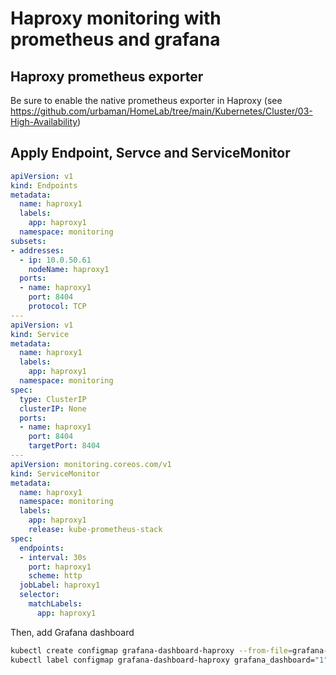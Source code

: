 # Haproxy monitoring with prometheus and grafana

## Haproxy prometheus exporter

Be sure to enable the native prometheus exporter in Haproxy (see https://github.com/urbaman/HomeLab/tree/main/Kubernetes/Cluster/03-High-Availability)

## Apply Endpoint, Servce and ServiceMonitor

```yaml
apiVersion: v1
kind: Endpoints
metadata:
  name: haproxy1
  labels:
    app: haproxy1
  namespace: monitoring
subsets:
- addresses:
  - ip: 10.0.50.61
    nodeName: haproxy1
  ports:
  - name: haproxy1
    port: 8404
    protocol: TCP
---
apiVersion: v1
kind: Service
metadata:
  name: haproxy1
  labels:
    app: haproxy1
  namespace: monitoring
spec:
  type: ClusterIP
  clusterIP: None
  ports:
  - name: haproxy1
    port: 8404
    targetPort: 8404
---
apiVersion: monitoring.coreos.com/v1
kind: ServiceMonitor
metadata:
  name: haproxy1
  namespace: monitoring
  labels:
    app: haproxy1
    release: kube-prometheus-stack
spec:
  endpoints:
  - interval: 30s
    port: haproxy1
    scheme: http
  jobLabel: haproxy1
  selector:
    matchLabels:
      app: haproxy1
```

Then, add Grafana dashboard

```bash
kubectl create configmap grafana-dashboard-haproxy --from-file=grafana-haproxy.json
kubectl label configmap grafana-dashboard-haproxy grafana_dashboard="1"
```
